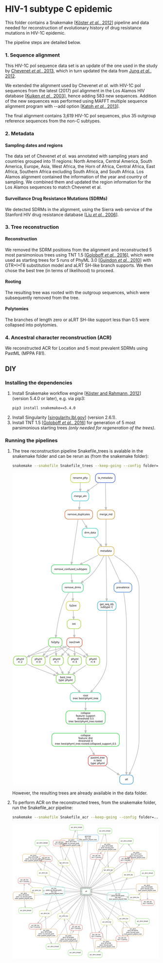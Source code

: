 # HIV-1 subtype C epidemic

This folder contains a Snakemake [[Köster *et al.*, 2012](https://doi.org/10.1093/bioinformatics/bts480)] pipeline and data 
needed for reconstruction of evolutionary history of drug resistance mutations in HIV-1C epidemic.

The pipeline steps are detailed below.

### 1. Sequence alignment
This HIV-1C pol sequence data set is an update of the one used in the study by [Chevenet *et al.*, 2013](https://doi.org/10.1093/bioinformatics/btt010), 
which in turn updated the data from [Jung *et al.*, 2012](https://doi.org/10.1371/journal.pone.0033579).

We extended the alignment used by Chevenet *et al.* with HIV-1C pol sequences from the latest (2017) pol alignment in the Los Alamos HIV database [[Kuiken *et al.*, 2003](https://www.ncbi.nlm.nih.gov/pmc/articles/PMC2613779/)], 
hence adding 583 new sequences. Addition of the new sequences was performed using MAFFT multiple sequence alignment program with --add option [[Katoh *et al.*, 2013](http://doi.org/10.1093/molbev/mst010)]. 

The final alignment contains 3,619 HIV-1C pol sequences, plus 35 outgroup reference sequences from the non-C subtypes. 

### 2. Metadata
#### Sampling dates and regions
The data set of Chevenet *et al.* was annotated with sampling years 
and countries grouped into 11 regions: North America, Central America, South America, Europe, Asia, West Africa, 
the Horn of Africa, Central Africa, East Africa, Southern Africa excluding South Africa, and South Africa. 
Los Alamos alignment contained the information of the year and country of sampling. We combined them and updated the region information for the Los Alamos sequences to match Chevenet et al.
#### Surveillance Drug Resistance Mutations (SDRMs)
We detected SDRMs in the alignment, using the Sierra web service of the Stanford HIV drug resistance database [[Liu *et al.*, 2006](http://doi.org/10.1086/503914)]. 


### 3. Tree reconstruction

#### Reconstruction
We removed the SDRM positions from the alignment and reconstructed 5 most parsimonious trees using TNT 1.5 [[Goloboff *et al.*, 2016](https://doi.org/10.1111/cla.12160)], 
which were used as starting trees for 5 runs of PhyML 3.0 [[Guindon *et al.*, 2010](https://doi.org/10.1093/sysbio/syq010)] with GTR+I+Γ6 substitution model and aLRT SH-like branch supports.
We then chose the best tree (in terms of likelihood) to proceed.

#### Rooting
The resulting tree was rooted with the outgroup sequences, which were subsequently removed from the tree. 

#### Polytomies
The branches of length zero or aLRT SH-like support less than 0.5 were collapsed into polytomies. 


### 4. Ancestral character reconstruction (ACR)
We reconstructed ACR for Location and 5 most prevalent SDRMs using PastML (MPPA F81).

## DIY

### Installing the dependencies
1. Install Snakemake workflow engine [[Köster and Rahmann, 2012](https://academic.oup.com/bioinformatics/article/28/19/2520/290322)] (version 5.4.0 or later), e.g. via pip3:
    ```bash
    pip3 install snakemake==5.4.0
    ```
2. Install Singularity [[singularity.lbl.gov](https://singularity.lbl.gov/)] (version 2.6.1).
3. Install TNT 1.5 [[Goloboff *et al.*, 2016](https://doi.org/10.1111/cla.12160)] for generation of 5 most parsimonious starting trees 
*(only needed for regeneration of the trees)*.

### Running the pipelines
1. The tree reconstruction pipeline Snakefile_trees is avalable in the snakemake folder and can be rerun as (from the snakemake folder):
    ```bash
    snakemake --snakefile Snakefile_trees --keep-going --config folder=.. --use-singularity -singularity-args "--home ~"
    ```
    ![tree reconstruction pipeline](snakemake/pipeline_trees.svg)
    
    However, the resulting trees are already available in the data folder.
    
2. To perform ACR on the reconstructed trees, from the snakemake folder, run the Snakefile_acr pipeline:
    ```bash
    snakemake --snakefile Snakefile_acr --keep-going --config folder=.. --use-singularity --singularity-args "--home ~"
    ```
    ![ACR pipeline](snakemake/pipeline_acr.svg)


